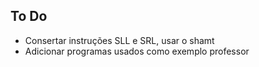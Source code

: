 ## To Do

- Consertar instruções SLL e SRL, usar o shamt
- Adicionar programas usados como exemplo professor
